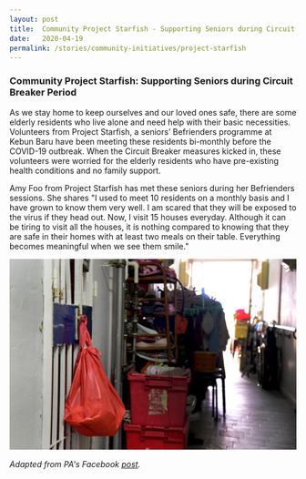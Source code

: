 ```yaml
---
layout: post
title:  Community Project Starfish - Supporting Seniors during Circuit Breaker Period
date:   2020-04-19
permalink: /stories/community-initiatives/project-starfish
---
```


### Community Project Starfish: Supporting Seniors during Circuit Breaker Period

As we stay home to keep ourselves and our loved ones safe, there are some elderly residents who live alone and need help with their basic necessities. Volunteers from Project Starfish, a seniors’ Befrienders programme at Kebun Baru have been meeting these residents bi-monthly before the COVID-19 outbreak. When the Circuit Breaker measures kicked in, these volunteers were worried for the elderly residents who have pre-existing health conditions and no family support.

Amy Foo from Project Starfish has met these seniors during her Befrienders sessions. She shares "I used to meet 10 residents on a monthly basis and I have grown to know them very well. I am scared that they will be exposed to the virus if they head out. Now, I visit 15 houses everyday. Although it can be tiring to visit all the houses, it is nothing compared to knowing that they are safe in their homes with at least two meals on their table. Everything becomes meaningful when we see them smile."

![Project Starfish](/images/stories/projectstarfish.jpg/)

_Adapted from PA's Facebook [post](https://www.facebook.com/PAFrenz/posts/10158052366068766)._
